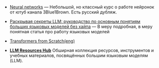 - [Neural networks](https://www.youtube.com/playlist?list=PLZHQObOWTQDNU6R1_67000Dx_ZCJB-3pi) — Небольшой, но классный курс о работе нейронок от ютуб канала 3Blue1Brown. Есть русский дубляж.

- [Раскрывая секреты LLM: руководство по основным понятиям больших языковых моделей без хайпа](https://habr.com/ru/articles/768844/) — В меру подробная, в меру понятная статья про работу языковых моделей 

- [Transformers from Scratch(eng)](https://e2eml.school/transformers.html)

- [**LLM Resources Hub**](https://llmresourceshub.vercel.app/)
Обширная коллекция ресурсов, инструментов и учебных материалов, посвящённых большим языковым моделям (LLM).